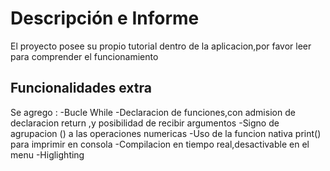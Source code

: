# Descripción e Informe

El proyecto posee su propio tutorial dentro de la aplicacion,por favor leer para comprender el funcionamiento

## Funcionalidades extra

Se agrego :
-Bucle While
-Declaracion de funciones,con admision de declaracion return ,y posibilidad de recibir argumentos
-Signo de agrupacion () a las operaciones numericas
-Uso de la funcion nativa print() para imprimir en consola
-Compilacion en tiempo real,desactivable en el menu
-Higlighting